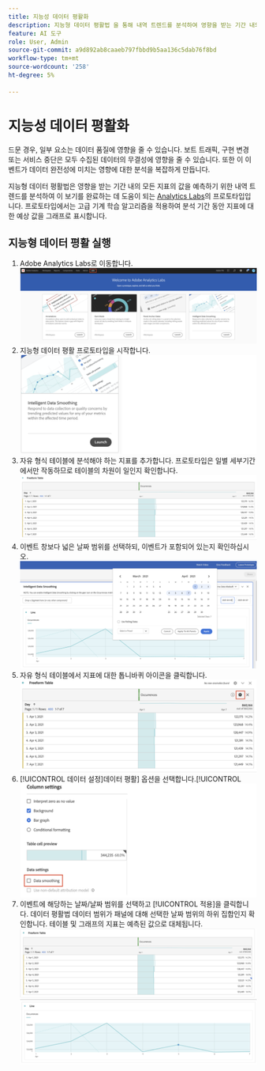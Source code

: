 ```yaml
---
title: 지능성 데이터 평활화
description: 지능형 데이터 평활법 을 통해 내역 트렌드를 분석하여 영향을 받는 기간 내의 모든 지표의 값을 예측하는 방법을 알아봅니다.
feature: AI 도구
role: User, Admin
source-git-commit: a9d892ab8caaeb797fbbd9b5aa136c5dab76f8bd
workflow-type: tm+mt
source-wordcount: '258'
ht-degree: 5%

---
```


# 지능성 데이터 평활화

드문 경우, 일부 요소는 데이터 품질에 영향을 줄 수 있습니다. 보트 트래픽, 구현 변경 또는 서비스 중단은 모두 수집된 데이터의 무결성에 영향을 줄 수 있습니다. 또한 이 이벤트가 데이터 완전성에 미치는 영향에 대한 분석을 복잡하게 만듭니다.

지능형 데이터 평활법은 영향을 받는 기간 내의 모든 지표의 값을 예측하기 위한 내역 트렌드를 분석하여 이 보기를 완료하는 데 도움이 되는 [Analytics Labs](/help/analyze/labs.md)의 프로토타입입니다. 프로토타입에서는 고급 기계 학습 알고리즘을 적용하여 분석 기간 동안 지표에 대한 예상 값을 그래프로 표시합니다.

## 지능형 데이터 평활 실행

1. Adobe Analytics Labs로 이동합니다.
   ![Labs](assets/labs.png)
1. 지능형 데이터 평활 프로토타입을 시작합니다.
   ![프로토타입 시작](assets/intelligent-ds.png)
1. 자유 형식 테이블에 분석해야 하는 지표를 추가합니다. 프로토타입은 일별 세부기간에서만 작동하므로 테이블의 차원이 일인지 확인합니다.
   ![지표 추가](assets/add-metric.png)
1. 이벤트 창보다 넓은 날짜 범위를 선택하되, 이벤트가 포함되어 있는지 확인하십시오.
   ![날짜 범위](assets/date-range.png)
1. 자유 형식 테이블에서 지표에 대한 톱니바퀴 아이콘을 클릭합니다.
   ![톱니바퀴 아이콘](assets/gear-icon.png)
1. [!UICONTROL 데이터 설정]데이터 평활] 옵션을 선택합니다.[!UICONTROL 
   ![데이터 평활](assets/column-setting.png)
1. 이벤트에 해당하는 날짜/날짜 범위를 선택하고 [!UICONTROL 적용]을 클릭합니다.
데이터 평활법 데이터 범위가 패널에 대해 선택한 날짜 범위의 하위 집합인지 확인합니다. 테이블 및 그래프의 지표는 예측된 값으로 대체됩니다.
   ![예측된 값](assets/predictive-values.png)
